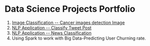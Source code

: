 # Data Science Projects Portfolio

1. [Image Classification -- Cancer images detection Image](https://github.com/carsonxie/Machine-Learning-Projects/tree/main/CNN%20Cancer%20Detection%20Kaggle%20Mini-Project)
2. [NLP Application -- Classify Tweet Post](https://github.com/carsonxie/Machine-Learning-Projects/tree/main/NLP%20Disaster%20Tweets%20Kaggle%20Mini-Project)
3. [NLP Application -- News Classification]()
4. Using Spark to work with Big Data-Predicting User Churning rate.
